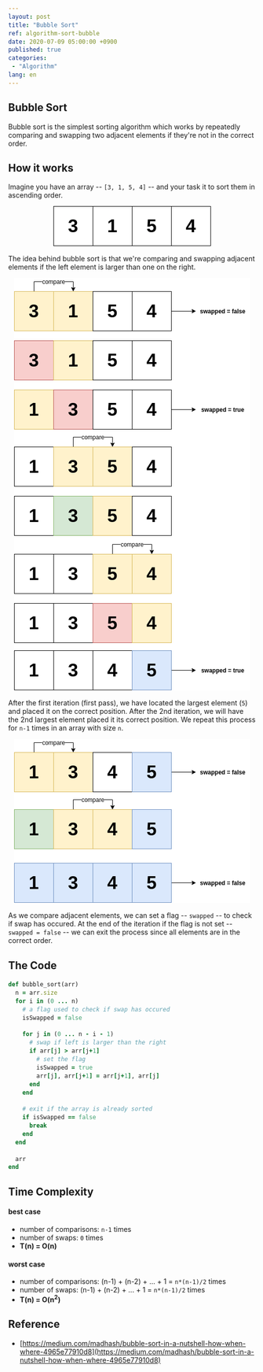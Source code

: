 ```yaml
---
layout: post
title: "Bubble Sort"
ref: algorithm-sort-bubble
date: 2020-07-09 05:00:00 +0900
published: true
categories:
 - "Algorithm"
lang: en
---
```


## Bubble Sort
Bubble sort is the simplest sorting algorithm which works by repeatedly comparing and swapping two adjacent elements if they're not in the correct order.

<div class="divider"></div>

## How it works

Imagine you have an array -- `[3, 1, 5, 4]`  -- and your task it to sort them in ascending order.

<div style="text-align: center">
<img src="assets/images/algorithm/sorting/bubble1.png"><br>
</div>

The idea behind bubble sort is that we're comparing and swapping adjacent elements if the left element is larger than one on the right.

<div style="text-align: center">
<img src="assets/images/algorithm/sorting/bubble2.png"><br>
</div>

After the first iteration (first pass), we have located the largest element (`5`) and placed it on the correct position. After the 2nd iteration, we will have the 2nd largest element placed it its correct position. We repeat this process for `n-1` times in an array with size `n`. 

<div style="text-align: center">
<img src="assets/images/algorithm/sorting/bubble3.png"><br>
</div>

As we compare adjacent elements, we can set a flag -- `swapped` -- to check if swap has occured. At the end of the iteration if the flag is not set -- `swapped = false` -- we can exit the process since all elements are in the correct order.

<div class="divider"></div>

## The Code

```rb
def bubble_sort(arr)
  n = arr.size
  for i in (0 ... n)
    # a flag used to check if swap has occured
    isSwapped = false

    for j in (0 ... n - i - 1)
      # swap if left is larger than the right
      if arr[j] > arr[j+1]
        # set the flag
        isSwapped = true
        arr[j], arr[j+1] = arr[j+1], arr[j]
      end
    end

    # exit if the array is already sorted
    if isSwapped == false
      break
    end
  end

  arr
end
```

<div class="divider"></div>

## Time Complexity

#### best case
- number of comparisons: `n-1` times
- number of swaps: `0` times
- <b>T(n) = O(n)</b>

#### worst case
- number of comparisons: (n-1) + (n-2) + ... + 1 = `n*(n-1)/2` times
- number of swaps: (n-1) + (n-2) + ... + 1 = `n*(n-1)/2` times
- <b>T(n) = O(n<sup>2</sup>)</b>

<div class="divider"></div>

## Reference
- [https://medium.com/madhash/bubble-sort-in-a-nutshell-how-when-where-4965e77910d8](https://medium.com/madhash/bubble-sort-in-a-nutshell-how-when-where-4965e77910d8)
